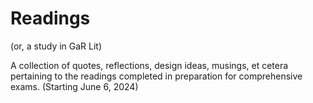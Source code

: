 # Readings
(or, a study in GaR Lit)

A collection of quotes, reflections, design ideas, musings, et cetera pertaining to the readings completed in preparation for comprehensive exams. (Starting June 6, 2024)



